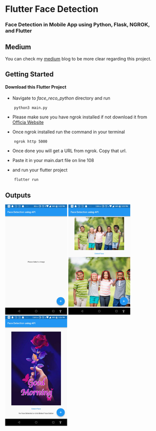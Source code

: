 # Flutter Face Detection

### Face Detection in Mobile App using Python, Flask, NGROK, and Flutter

## Medium
You can check my <a href="https://agnelselvan.medium.com/face-detection-in-mobile-app-using-python-flask-and-flutter-363cb6d2ab01">medium</a> blog to be more clear regarding this project.

## Getting Started

#### Download this Flutter Project

* Navigate to *face_reco_python* directory and run
```python
    python3 main.py
```

* Please make sure you have ngrok installed if not download it from <a href="https://ngrok.com/download">Officia Website</a>

* Once ngrok installed run the command in your terminal
```
    ngrok http 5000
```

* Once done you will get a URL from ngrok. Copy that url.
  
* Paste it in your main.dart file on line 108
  
* and run your flutter project
```dart
    flutter run
```

## Outputs

<img src="./outputs/1.jpeg" width=200 />
<img src="./outputs/2.jpeg" width=200 />
<img src="./outputs/3.jpeg" width=200 />
